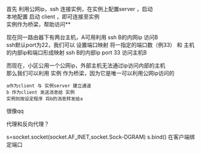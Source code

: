 首先 利用公网ip，ssh 连接实例，在实例上配置server ，启动  
本地配置 启动 client ，即可连接至实例   
实例作为桥梁，帮助访问**  

现在同一路由器下有两台主机，A可用利用 ssh B的内网ip 访问B  
ssh默认port为22，我们可以 设置端口映射  将一指定的端口数（例33） 和 主机的内部ip和端口形成映射
ssh B的内部ip port 33 访问主机B  


而现在，小区公用一个公网ip，外部主机无法通过ip访问内部的主机  
那么我们可以利用 实例 作为桥梁，因为它是唯一可以利用公网ip访问的  
    
    a作为client 与 实例server 建立通道   
    b 作为client 发送消息给 实例  
    实例则按设定程序 将b的消息转发给a
很像qq


代理和反向代理？

s=socket.socket(socket.AF_INET,socket.Sock-DGRAM)
s.bind()
在客户端绑定端口

  
